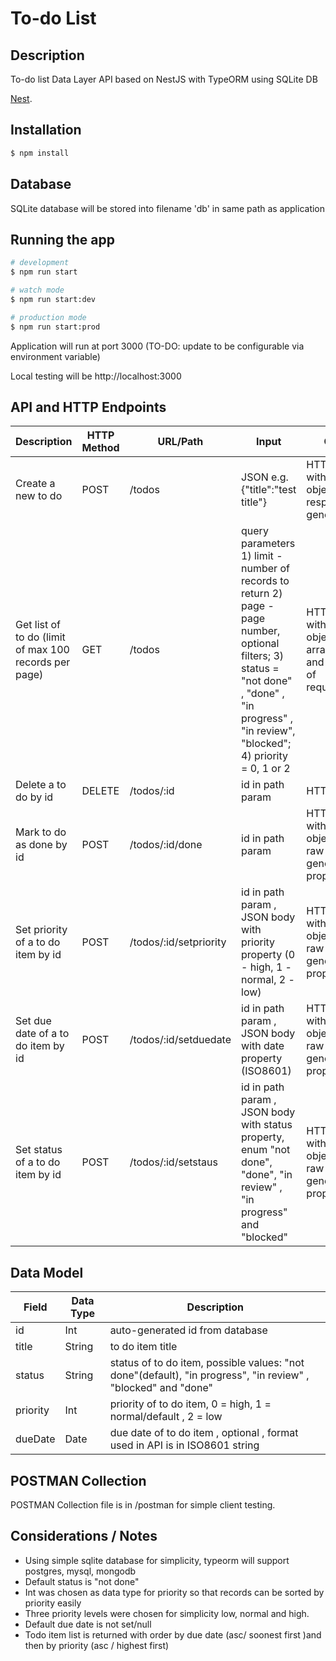 # To-do List 

## Description

To-do list Data Layer API based on NestJS with TypeORM using SQLite DB

[Nest](https://github.com/nestjs/nest).

## Installation

```bash
$ npm install
```

## Database

SQLite database will be stored into filename 'db' in same path as application

## Running the app

```bash
# development
$ npm run start

# watch mode
$ npm run start:dev

# production mode
$ npm run start:prod
```

Application will run at port 3000 (TO-DO: update to be configurable via environment variable)

Local testing will be http://localhost:3000

## API and HTTP Endpoints

| Description | HTTP Method | URL/Path | Input | Output |
| ----------- | ----------- | -------- | ----- | ------ |
| Create a new to do | POST | /todos | JSON e.g. {"title":"test title"}  | HTTP 201 with JSON object response with generated id |
| Get list of to do (limit of max 100 records per page)| GET | /todos | query parameters 1) limit - number of records to return 2) page - page number, optional filters; 3) status = "not done" , "done" , "in progress" , "in review", "blocked"; 4) priority = 0, 1 or 2  | HTTP 200 with JSON object, items array of todos and meta data of request/data |
| Delete a to do by id | DELETE | /todos/:id | id in path param | HTTP 200 |
| Mark to do as done by id | POST | /todos/:id/done | id in path param | HTTP 201 with JSON object with raw and generatedMap props |
| Set priority of a to do item by id | POST | /todos/:id/setpriority | id in path param , JSON body with priority property (0 - high, 1 - normal, 2 - low) | HTTP 201 with JSON object with raw and generatedMap props |
| Set due date of a to do item by id | POST | /todos/:id/setduedate | id in path param , JSON body with date property (ISO8601) | HTTP 201 with JSON object with raw and generatedMap props |
| Set status of a to do item by id | POST | /todos/:id/setstaus | id in path param , JSON body with status property, enum "not done", "done", "in review" , "in progress" and "blocked" | HTTP 201 with JSON object with raw and generatedMap props |

## Data Model

| Field | Data Type | Description |
| ----- | --------- | ----------- |
| id    | Int       | auto-generated id from database |
| title | String    | to do item title |
| status | String   | status of to do item, possible values: "not done"(default), "in progress", "in review" , "blocked" and "done" |
| priority | Int    | priority of to do item, 0 = high, 1 = normal/default , 2 = low|
| dueDate | Date    | due date of to do item , optional , format used in API is in ISO8601 string|

## POSTMAN Collection

POSTMAN Collection file is in /postman for simple client testing.

## Considerations / Notes

- Using simple sqlite database for simplicity, typeorm will support postgres, mysql, mongodb
- Default status is "not done"
- Int was chosen as data type for priority so that records can be sorted by priority easily
- Three priority levels were chosen for simplicity low, normal and high.
- Default due date is not set/null
- Todo item list is returned with order by due date (asc/ soonest first )and then by priority (asc / highest first)